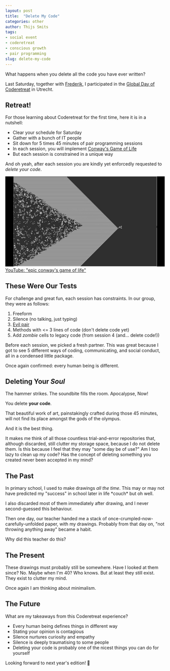 ```yaml
---
layout: post
title:  "Delete My Code"
categories: other
author: Thijs Smits
tags:
- social event
- coderetreat
- conscious growth
- pair programming
slug: delete-my-code
---
```

What happens when you delete all the code you have ever written?

Last Saturday, together with <a href="https://www.frederikcreemers.be/">Frederik</a>, I participated in the <a href="https://www.coderetreat.org/">Global Day of Coderetreat</a> in <span itemscope itemtype="https://schema.org/City"><span itemprop="name">Utrecht</span></span>.

##  Retreat!

For those learning about Coderetreat for the first time, here it is in a nutshell:

* Clear your schedule for Saturday
* Gather with a bunch of IT people
* Sit down for 5 times 45 minutes of pair programming sessions
* In each session, you will implement <a href="https://en.wikipedia.org/wiki/Conway%27s_Game_of_Life">Conway's Game of Life</a>
* But each session is constrained in a unique way

And oh yeah, after each session you are kindly yet enforcedly requested to _delete your code_.

<p class="link-with-image-and-subtitle"><a href="https://youtu.be/C2vgICfQawE?t=70"><img src="/assets/images/conway-from-youtube.jpg" alt="Screenshot of a video on YouTube about a Conway's Game of Life simulation"><span class="subtitle">YouTube: "epic conway's game of life"</span></a></p>

##  These Were Our Tests

For challenge and great fun, each session has constraints. In our group, they were as follows:

1. Freeform
2. Silence (no talking, just typing)
3. <a href="https://simpleprogrammer.com/pair-programming/">Evil pair</a>
4. Methods with <= 3 lines of code (don't delete code yet)
5. Add _zombie_ cells to legacy code (from session 4 (and&hellip; delete code!))

Before each session, we picked a fresh partner. This was great because I got to see 5 different ways of coding, communicating, and social conduct, all in a condensed little package.

Once again confirmed: every human being is different.

##  Deleting Your _Soul_

The hammer strikes. The soundbite fills the room. Apocalypse, Now!

You delete **your code**.

That beautiful work of art, painstakingly crafted during those 45 minutes, will not find its place amongst the gods of the olympus.

And it is the best thing.

It makes me think of all those countless trial-and-error repositories that, although discarded, still clutter my storage space, because I do not delete them. Is this because I feel that they may "some day be of use?" Am I too lazy to clean up my code? Has the concept of deleting something you created never been accepted in my mind?

##  The Past

In primary school, I used to make drawings _all the time_. This may or may not have predicted my "success" in school later in life \*couch\* but oh well.

I also discarded most of them immediately after drawing, and I never second-guessed this behaviour.

Then one day, our teacher handed me a stack of once-crumpled-now-carefully-unfolded paper, with my drawings. Probably from that day on, "not throwing anything away" became a habit.

Why did this teacher do this?

##  The Present

These drawings must probably still be somewhere. Have I looked at them since? No. Maybe when I'm 40? Who knows. But at least they still exist. They exist to clutter my mind.

Once again I am thinking about minimalism.

##  The Future

What are my takeaways from this Coderetreat experience?

* Every human being defines things in different way
* Stating your opinion is contagious
* Silence nurtures curiosity and empathy
* Silence is deeply traumatising to some people
* Deleting your code is probably one of the nicest things you can do for yourself

Looking forward to next year's edition! 🚀
